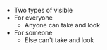 - Two types of visible
- For everyone
    - Anyone can take and look
- For someone
    - Else can't take and look
